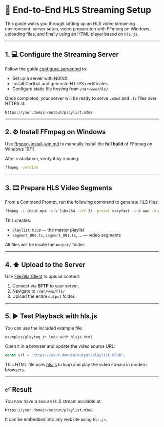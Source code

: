# 📡 End-to-End HLS Streaming Setup

This guide walks you through setting up an HLS video streaming environment: server setup, video preparation with FFmpeg on Windows, uploading files, and finally using an HTML player based on `hls.js`.

---

## 1. 💻 Configure the Streaming Server

Follow the guide [configure_server.md](configure_server.md) to:

- Set up a server with NGINX
- Install Certbot and generate HTTPS certificates
- Configure static file hosting from `/var/www/hls/`

Once completed, your server will be ready to serve `.m3u8` and `.ts` files over HTTPS at:

```
https://your.domain/output/playlist.m3u8
```

---

## 2. ⚙️ Install FFmpeg on Windows

Use [ffmpeg-install-win.md](ffmpeg-install-win.md) to manually install the **full build** of FFmpeg on Windows 10/11.

After installation, verify it by running:

```cmd
ffmpeg -version
```

---

## 3. 🎞️ Prepare HLS Video Segments

From a Command Prompt, run the following command to generate HLS files:

```cmd
ffmpeg -i input.mp4 -c:v libx264 -crf 23 -preset veryfast -c:a aac -b:a 128k -hls_time 10 -hls_playlist_type vod -hls_segment_filename "output/segment_%03d.ts" output/playlist.m3u8
```

This creates:

- `playlist.m3u8` — the master playlist
- `segment_000.ts`, `segment_001.ts`, … — video segments

All files will be inside the `output/` folder.

---

## 4. ⬆️ Upload to the Server

Use [FileZilla Client](https://filezilla-project.org/download.php?type=client) to upload content:

1. Connect via **SFTP** to your server.
2. Navigate to `/var/www/hls/`
3. Upload the entire `output` folder.

---

## 5. ▶️ Test Playback with hls.js

You can use the included example file:

```
examples/playing_in_loop_with_hlsjs.html
```

Open it in a browser and update the video source URL:

```javascript
const url = "https://your.domain/output/playlist.m3u8";
```

This HTML file uses [hls.js](https://github.com/video-dev/hls.js) to loop and play the video stream in modern browsers.

---

## ✅ Result

You now have a secure HLS stream available at:

```
https://your.domain/output/playlist.m3u8
```

It can be embedded into any website using `hls.js`.
